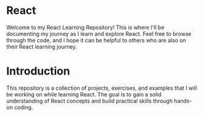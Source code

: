 # React 
Welcome to my React Learning Repository! This is where I'll be documenting my journey as I learn and explore React. Feel free to browse through the code, and I hope it can be helpful to others who are also on their React learning journey.

# Introduction
This repository is a collection of projects, exercises, and examples that I will be working on while learning React. The goal is to gain a solid understanding of React concepts and build practical skills through hands-on coding.
